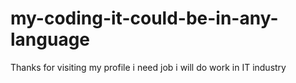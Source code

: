 # my-coding-it-could-be-in-any-language
Thanks for visiting my profile
i need job 
i will do work in IT industry 
